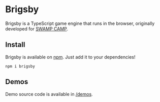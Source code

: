 # Brigsby

Brigsby is a TypeScript game engine that runs in the browser, originally developed for [SWAMP CAMP](https://swamp.camp).

## Install

Brigsby is available on [npm](https://www.npmjs.com/package/brigsby/). Just add it to your dependencies! 
```
npm i brigsby
```

## Demos

Demo source code is available in [/demos](https://github.com/tylerbonnell/brigsby/tree/main/demos).